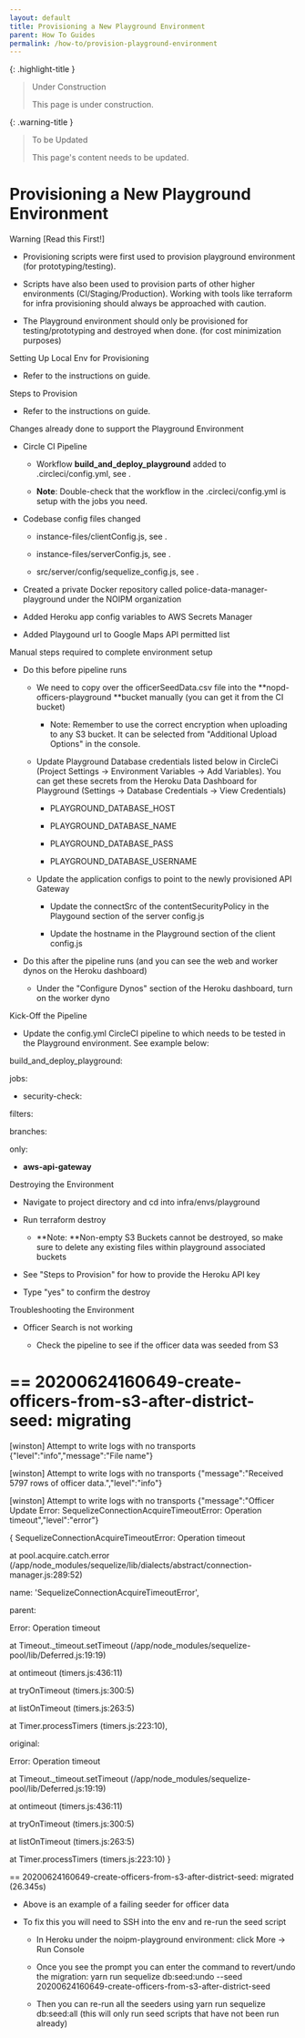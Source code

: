 ```yaml
---
layout: default
title: Provisioning a New Playground Environment
parent: How To Guides
permalink: /how-to/provision-playground-environment
---
```


{: .highlight-title }
> Under Construction
>
> This page is under construction.

{: .warning-title }
> To be Updated
>
> This page's content needs to be updated.

# Provisioning a New Playground Environment

Warning [Read this First!]

-   Provisioning scripts were first used to provision playground
    environment (for prototyping/testing).

-   Scripts have also been used to provision parts of other higher
    environments (CI/Staging/Production). Working with tools like
    terraform for infra provisioning should always be approached with
    caution.

-   The Playground environment should only be provisioned for
    testing/prototyping and destroyed when done. (for cost minimization
    purposes)

Setting Up Local Env for Provisioning

-   Refer to the instructions on guide.

Steps to Provision

-   Refer to the instructions on guide.

Changes already done to support the Playground Environment

-   Circle CI Pipeline

    -   Workflow **build_and_deploy_playground** added to
        .circleci/config.yml, see .

    -   **Note**: Double-check that the workflow in the
        .circleci/config.yml is setup with the jobs you need.


-   Codebase config files changed

    -   instance-files/clientConfig.js, see .

    -   instance-files/serverConfig.js, see .

    -   src/server/config/sequelize_config.js, see .


-   Created a private Docker repository called
    police-data-manager-playground under the NOIPM organization

-   Added Heroku app config variables to AWS Secrets Manager

-   Added Playgound url to Google Maps API permitted list

Manual steps required to complete environment setup

-   Do this before pipeline runs

    -   We need to copy over the officerSeedData.csv file into the
        **nopd-officers-playground **bucket manually (you can get it
        from the CI bucket)

        -   Note: Remember to use the correct encryption when uploading
            to any S3 bucket. It can be selected from "Additional
            Upload Options" in the console.

  
    -   Update Playground Database credentials listed below in CircleCi
        (Project Settings -> Environment Variables -> Add Variables).
        You can get these secrets from the Heroku Data Dashboard for
        Playground (Settings -> Database Credentials -> View
        Credentials)

        -   PLAYGROUND_DATABASE_HOST

        -   PLAYGROUND_DATABASE_NAME

        -   PLAYGROUND_DATABASE_PASS

        -   PLAYGROUND_DATABASE_USERNAME

    
    -   Update the application configs to point to the newly provisioned
        API Gateway

        -   Update the connectSrc of the contentSecurityPolicy in the
            Playgound section of the server config.js

        -   Update the hostname in the Playground section of the client
            config.js


-   Do this after the pipeline runs (and you can see the web and worker
    dynos on the Heroku dashboard)

    -   Under the "Configure Dynos" section of the Heroku dashboard,
        turn on the worker dyno

Kick-Off the Pipeline

-   Update the config.yml CircleCI pipeline to which needs to be tested
    in the Playground environment. See example below:

build_and_deploy_playground:

jobs:

- security-check:

filters:

branches:

only:

- **aws-api-gateway**

Destroying the Environment

-   Navigate to project directory and cd into infra/envs/playground

-   Run terraform destroy

    -   **Note: **Non-empty S3 Buckets cannot be destroyed, so make sure
        to delete any existing files within playground associated
        buckets


-   See "Steps to Provision" for how to provide the Heroku API key

-   Type "yes" to confirm the destroy

Troubleshooting the Environment

-   Officer Search is not working

    -   Check the pipeline to see if the officer data was seeded from S3

== 20200624160649-create-officers-from-s3-after-district-seed: migrating
=======

[winston] Attempt to write logs with no transports
{"level":"info","message":"File name"}

[winston] Attempt to write logs with no transports
{"message":"Received 5797 rows of officer data.","level":"info"}

[winston] Attempt to write logs with no transports
{"message":"Officer Update Error:
SequelizeConnectionAcquireTimeoutError: Operation
timeout","level":"error"}

{ SequelizeConnectionAcquireTimeoutError: Operation timeout

at pool.acquire.catch.error
(/app/node_modules/sequelize/lib/dialects/abstract/connection-manager.js:289:52)

name: 'SequelizeConnectionAcquireTimeoutError',

parent:

Error: Operation timeout

at Timeout._timeout.setTimeout
(/app/node_modules/sequelize-pool/lib/Deferred.js:19:19)

at ontimeout (timers.js:436:11)

at tryOnTimeout (timers.js:300:5)

at listOnTimeout (timers.js:263:5)

at Timer.processTimers (timers.js:223:10),

original:

Error: Operation timeout

at Timeout._timeout.setTimeout
(/app/node_modules/sequelize-pool/lib/Deferred.js:19:19)

at ontimeout (timers.js:436:11)

at tryOnTimeout (timers.js:300:5)

at listOnTimeout (timers.js:263:5)

at Timer.processTimers (timers.js:223:10) }

== 20200624160649-create-officers-from-s3-after-district-seed: migrated
(26.345s)

-   Above is an example of a failing seeder for officer data

-   To fix this you will need to SSH into the env and re-run the seed
    script

    -   In Heroku under the noipm-playground environment: click More ->
        Run Console

    -   Once you see the prompt you can enter the command to revert/undo
        the migration: yarn run sequelize db:seed:undo --seed
        20200624160649-create-officers-from-s3-after-district-seed

    -   Then you can re-run all the seeders using yarn run sequelize
        db:seed:all (this will only run seed scripts that have not been
        run already)
